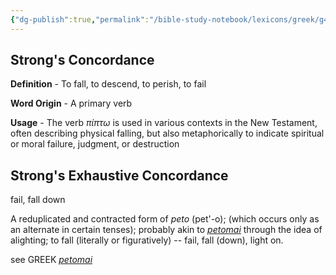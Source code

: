 ```yaml
---
{"dg-publish":true,"permalink":"/bible-study-notebook/lexicons/greek/g4098-pipto/","tags":["Greek/G4098-piptó"],"created":"2025-06-02T23:52:02.544-04:00","updated":"2025-06-04T01:40:35.407-04:00"}
---
```




## Strong's Concordance

**Definition** - To fall, to descend, to perish, to fail

**Word Origin** - A primary verb

**Usage** - The verb *πίπτω* is used in various contexts in the New Testament, often describing physical falling, but also metaphorically to indicate spiritual or moral failure, judgment, or destruction

## Strong's Exhaustive Concordance

fail, fall down

A reduplicated and contracted form of *peto* (pet'-o); (which occurs only as an alternate in certain tenses); probably akin to *[petomai](https://biblehub.com/greek/4072.htm)* through the idea of alighting; to fall (literally or figuratively) -- fail, fall (down), light on.

see GREEK *[petomai](https://biblehub.com/greek/4072.htm)*
